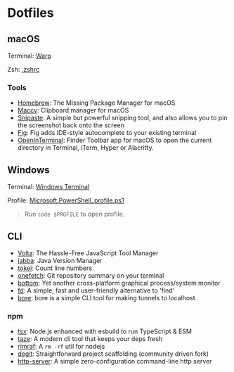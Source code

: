 # Dotfiles

## macOS

Terminal: [Warp](https://www.warp.dev/)

Zsh: [.zshrc](/.zshrc)

### Tools

+ [Homebrew](https://brew.sh/): The Missing Package Manager for macOS
+ [Maccy](https://maccy.app/): Clipboard manager for macOS
+ [Snipaste](https://www.snipaste.com/): A simple but powerful snipping tool, and also allows you to pin the screenshot back onto the screen
+ [Fig](https://fig.io/): Fig adds IDE-style autocomplete to your existing terminal
+ [OpenInTerminal](https://github.com/Ji4n1ng/OpenInTerminal): Finder Toolbar app for macOS to open the current directory in Terminal, iTerm, Hyper or Alacritty.

## Windows

Terminal: [Windows Terminal](https://github.com/microsoft/terminal)

Profile: [Microsoft.PowerShell_profile.ps1](/Microsoft.PowerShell_profile.ps1)

> Run `code $PROFILE` to open profile.

## CLI

+ [Volta](https://volta.sh/): The Hassle-Free JavaScript Tool Manager
+ [jabba](https://github.com/shyiko/jabba): Java Version Manager
+ [tokei](https://github.com/XAMPPRocky/tokei): Count line numbers
+ [onefetch](https://github.com/o2sh/onefetch): Git repository summary on your terminal
+ [bottom](https://github.com/ClementTsang/bottom): Yet another cross-platform graphical process/system monitor
+ [fd](https://github.com/sharkdp/fd): A simple, fast and user-friendly alternative to 'find'
+ [bore](https://github.com/ekzhang/bore): bore is a simple CLI tool for making tunnels to localhost

### npm

+ [tsx](https://github.com/esbuild-kit/tsx): Node.js enhanced with esbuild to run TypeScript & ESM
+ [taze](https://github.com/antfu/taze): A modern cli tool that keeps your deps fresh
+ [rimraf](https://github.com/isaacs/rimraf): A `rm -rf` util for nodejs
+ [degit](https://github.com/tiged/tiged): Straightforward project scaffolding (community driven fork)
+ [http-server](https://github.com/http-party/http-server): A simple zero-configuration command-line http server
